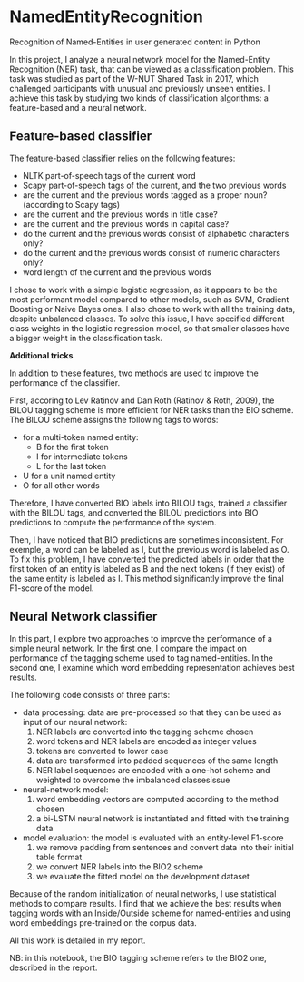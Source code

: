 # NamedEntityRecognition
Recognition of Named-Entities in user generated content in Python

In this project, I analyze a neural network model for the Named-Entity Recognition (NER) task, that can be viewed as a classification problem. This task was studied as part of the W-NUT Shared Task in 2017, which challenged participants with unusual and previously unseen entities. I achieve this task by studying two kinds of classification algorithms: a feature-based and a neural network.

## Feature-based classifier
The feature-based classifier relies on the following features:
  - NLTK part-of-speech tags of the current word
  - Scapy part-of-speech tags of the current, and the two previous words
  - are the current and the previous words tagged as a proper noun? (according to Scapy tags)
  - are the current and the previous words in title case?
  - are the current and the previous words in capital case?
  - do the current and the previous words consist of alphabetic characters only?
  - do the current and the previous words consist of numeric characters only?
  - word length of the current and the previous words

I chose to work with a simple logistic regression, as it appears to be the most performant model compared to other models, such as SVM, Gradient Boosting or Naive Bayes ones. I also chose to work with all the training data, despite unbalanced classes. To solve this issue, I have specified different class weights in the logistic regression model, so that smaller classes have a bigger weight in the classification task.

**Additional tricks**

In addition to these features, two methods are used to improve the performance of the classifier. 

First, accoring to Lev Ratinov and Dan Roth (Ratinov  & Roth, 2009), the BILOU tagging scheme is more efficient for NER tasks than the BIO scheme. The BILOU scheme assigns the following tags to words:
  - for a multi-token named entity:
    - B for the first token
    - I for intermediate tokens
    - L for the last token
  - U for a unit named entity
  - O for all other words

Therefore, I have converted BIO labels into BILOU tags, trained a classifier with the BILOU tags, and converted the BILOU predictions into BIO predictions to compute the performance of the system.

Then, I have noticed that BIO predictions are sometimes inconsistent. For exemple, a word can be labeled as I, but the previous word is labeled as O. To fix this problem, I have converted the predicted labels in order that the first token of an entity is labeled as B and the next tokens (if they exist) of the same entity is labeled as I. This method significantly improve the final F1-score of the model.


## Neural Network classifier
In this part, I explore two approaches to improve the performance of a simple neural network. In the first one, I compare the impact on performance of the tagging scheme used to tag named-entities. In the second one, I examine which word embedding representation achieves best results. 

The following code consists of three parts:
  - data processing: data are pre-processed so that they can be used as input of our neural network:
      1. NER labels are converted into the tagging scheme chosen
      2. word tokens and NER labels are encoded as integer values
      3. tokens are converted to lower case
      4. data are transformed into padded sequences of the same length
      5. NER label sequences are encoded with a one-hot scheme and weighted to overcome the imbalanced classesissue
  - neural-network model: 
      1. word embedding vectors are computed according to the method chosen
      2. a bi-LSTM neural network is instantiated and fitted with the training data
  - model evaluation: the model is evaluated with an entity-level F1-score
      1. we remove padding from sentences and convert data into their initial table format 
      2. we convert NER labels into the BIO2 scheme
      3. we evaluate the fitted model on the development dataset

Because of the random initialization of neural networks, I use statistical methods to compare results. I find that we achieve the best results when tagging words with an Inside/Outside scheme for named-entities and using word embeddings pre-trained on the corpus data.

All this work is detailed in my report.

NB: in this notebook, the BIO tagging scheme refers to the BIO2 one, described in the report.
